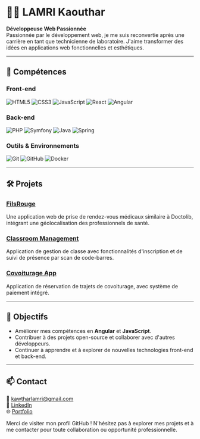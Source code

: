 # 👩‍💻 LAMRI Kaouthar

**Développeuse Web Passionnée**  
Passionnée par le développement web, je me suis reconvertie après une carrière en tant que technicienne de laboratoire. J'aime transformer des idées en applications web fonctionnelles et esthétiques.

---

## 🚀 Compétences

### Front-end
![HTML5](https://img.shields.io/badge/-HTML5-E34F26?style=flat-square&logo=html5&logoColor=white)
![CSS3](https://img.shields.io/badge/-CSS3-1572B6?style=flat-square&logo=css3)
![JavaScript](https://img.shields.io/badge/-JavaScript-F7DF1E?style=flat-square&logo=javascript&logoColor=black)
![React](https://img.shields.io/badge/-React-61DAFB?style=flat-square&logo=react&logoColor=black)
![Angular](https://img.shields.io/badge/-Angular-DD0031?style=flat-square&logo=angular&logoColor=white)

### Back-end
![PHP](https://img.shields.io/badge/-PHP-777BB4?style=flat-square&logo=php&logoColor=white)
![Symfony](https://img.shields.io/badge/-Symfony-000000?style=flat-square&logo=symfony)
![Java](https://img.shields.io/badge/-Java-007396?style=flat-square&logo=java)
![Spring](https://img.shields.io/badge/-Spring-6DB33F?style=flat-square&logo=spring&logoColor=white)

### Outils & Environnements
![Git](https://img.shields.io/badge/-Git-F05032?style=flat-square&logo=git&logoColor=white)
![GitHub](https://img.shields.io/badge/-GitHub-181717?style=flat-square&logo=github)
![Docker](https://img.shields.io/badge/-Docker-2496ED?style=flat-square&logo=docker&logoColor=white)

---

## 🛠️ Projets

### [FilsRouge](https://github.com/Katia1659/filsrouge)
Une application web de prise de rendez-vous médicaux similaire à Doctolib, intégrant une géolocalisation des professionnels de santé.

### [Classroom Management](https://github.com/Katia1659/classroom-management)
Application de gestion de classe avec fonctionnalités d'inscription et de suivi de présence par scan de code-barres.

### [Covoiturage App](https://github.com/Katia1659/covoiturage-app)
Application de réservation de trajets de covoiturage, avec système de paiement intégré.

---

## 🎯 Objectifs

- Améliorer mes compétences en **Angular** et **JavaScript**.
- Contribuer à des projets open-source et collaborer avec d'autres développeurs.
- Continuer à apprendre et à explorer de nouvelles technologies front-end et back-end.

---

## 📫 Contact

📧 [kawtharlamri@gmail.com](mailto:kawtharlamri@gmail.com)  
💼 [LinkedIn](https://www.linkedin.com/in/kawthar-lamri-3792221b4/)  
🌐 [Portfolio](https://katia1659.github.io/)

Merci de visiter mon profil GitHub ! N'hésitez pas à explorer mes projets et à me contacter pour toute collaboration ou opportunité professionnelle.
